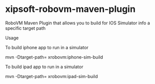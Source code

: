 # xipsoft-robovm-maven-plugin
RoboVM Maven Plugin that allows you to build for IOS Simulator info a specific target path

Usage

To build iphone app to run in a simulator

mvn -Dtarget-path=<the path> xrobovm:iphone-sim-build


To build ipad app to run in a simulator

mvn -Dtarget-path=<the path> xrobovm:ipad-sim-build
